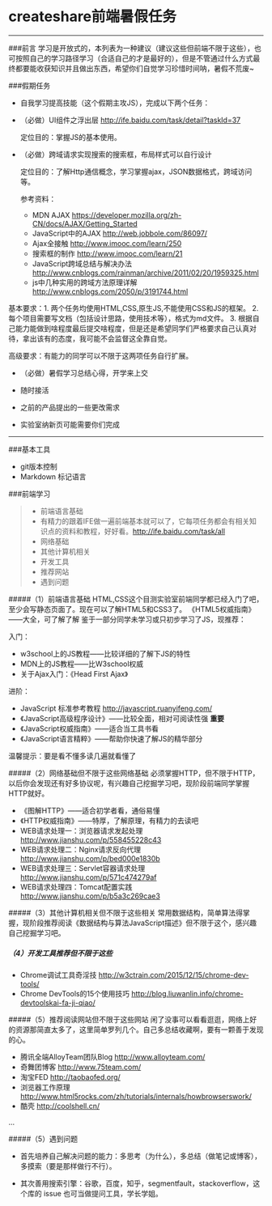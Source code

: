 # createshare前端暑假任务

------
###前言
学习是开放式的，本列表为一种建议（建议这些但前端不限于这些），也可按照自己的学习路径学习（合适自己的才是最好的），但是不管通过什么方式最终都要能收获知识并且做出东西，希望你们自觉学习珍惜时间呐，暑假不荒废~

###假期任务
* 自我学习提高技能（这个假期主攻JS），完成以下两个任务：
 * （必做）UI组件之浮出层 http://ife.baidu.com/task/detail?taskId=37 
 
    定位目的：掌握JS的基本使用。
 * （必做）跨域请求实现搜索的搜索框，布局样式可以自行设计
 
    定位目的：了解Http通信概念，学习掌握ajax，JSON数据格式，跨域访问等。

    参考资料：
    * MDN AJAX https://developer.mozilla.org/zh-CN/docs/AJAX/Getting_Started
    * JavaScript中的AJAX http://web.jobbole.com/86097/
    * Ajax全接触 http://www.imooc.com/learn/250
    * 搜索框的制作 http://www.imooc.com/learn/21
    * JavaScript跨域总结与解决办法 http://www.cnblogs.com/rainman/archive/2011/02/20/1959325.html
    * js中几种实用的跨域方法原理详解 http://www.cnblogs.com/2050/p/3191744.html
 
基本要求：1. 两个任务均使用HTML,CSS,原生JS,不能使用CSS和JS的框架。
          2. 每个项目需要写文档（包括设计思路，使用技术等），格式为md文件。
          3. 根据自己能力能做到啥程度最后提交啥程度，但是还是希望同学们严格要求自己认真对待，拿出该有的态度，我可能不会监督这全靠自觉。

高级要求：有能力的同学可以不限于这两项任务自行扩展。
 * （必做）暑假学习总结心得，开学来上交

* 随时接活
 * 之前的产品提出的一些更改需求
 * 实验室纳新页可能需要你们完成

------
###基本工具
* git版本控制
* Markdown 标记语言

###前端学习
> * 前端语言基础
> * 有精力的跟着IFE做一遍前端基本就可以了，它每项任务都会有相关知识点的资料和教程，好好看。http://ife.baidu.com/task/all
> * 网络基础
> * 其他计算机相关
> * 开发工具
> * 推荐网站
> * 遇到问题

#####（1）前端语言基础
HTML,CSS这个目测实验室前端同学都已经入门了吧，至少会写静态页面了。现在可以了解HTML5和CSS3了。
《HTML5权威指南》 ——大全，可了解了解
鉴于一部分同学未学习或只初步学习了JS，现推荐：

入门：
  
* w3school上的JS教程——比较详细的了解下JS的特性
* MDN上的JS教程——比W3school权威
* 关于Ajax入门：《Head First Ajax》

进阶：
* JavaScript 标准参考教程 http://javascript.ruanyifeng.com/
* 《JavaScript高级程序设计》——比较全面，相对可阅读性强 **重要**
* 《JavaScript权威指南》——适合当工具书看
* 《JavaScript语言精粹》——帮助你快速了解JS的精华部分

温馨提示：要是看不懂多读几遍就看懂了

#####（2）网络基础但不限于这些网络基础
必须掌握HTTP，但不限于HTTP，以后你会发现还有好多协议呢，有兴趣自己挖掘学习吧，现阶段前端同学掌握HTTP就好。
* 《图解HTTP》——适合初学者看，通俗易懂
* 《HTTP权威指南》——特厚，了解原理，有精力的去读吧
* WEB请求处理一：浏览器请求发起处理 http://www.jianshu.com/p/558455228c43
* WEB请求处理二：Nginx请求反向代理 http://www.jianshu.com/p/bed000e1830b
* WEB请求处理三：Servlet容器请求处理 http://www.jianshu.com/p/571c474279af
* WEB请求处理四：Tomcat配置实践 http://www.jianshu.com/p/b5a3c269cae3

#####（3）其他计算机相关但不限于这些相关
常用数据结构，简单算法得掌握，现阶段推荐阅读《数据结构与算法JavaScript描述》但不限于这个，感兴趣自己挖掘学习吧。

##### （4）开发工具推荐但不限于这些
* Chrome调试工具奇淫技 http://w3ctrain.com/2015/12/15/chrome-dev-tools/
* Chrome DevTools的15个使用技巧 http://blog.liuwanlin.info/chrome-devtoolskai-fa-ji-qiao/

#####（5）推荐阅读网站但不限于这些网站
闲了没事可以看看逛逛，网络上好的资源那简直太多了，这里简单罗列几个。自己多总结收藏啊，要有一颗善于发现的心。
* 腾讯全端AlloyTeam团队Blog http://www.alloyteam.com/
* 奇舞团博客 http://www.75team.com/
* 淘宝FED http://taobaofed.org/
* 浏览器工作原理 http://www.html5rocks.com/zh/tutorials/internals/howbrowserswork/
* 酷壳 http://coolshell.cn/

...

#####（5）遇到问题
* 首先培养自己解决问题的能力：多思考（为什么），多总结（做笔记或博客），多摸索（要是那样做行不行）。

* 其次善用搜索引擎：谷歌，百度，知乎，segmentfault，stackoverflow，这个库的 issue 也可当做提问工具，学长学姐。
